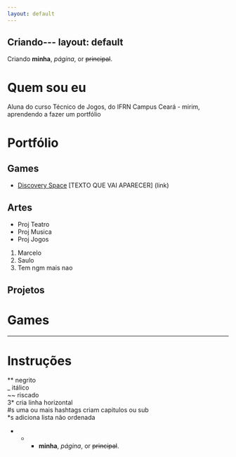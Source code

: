 ```yaml
---
layout: default
---
```


Criando---
layout: default
---

Criando **minha**, _página_, or ~~principal~~.

# Quem sou eu

Aluna do curso Técnico de Jogos, do IFRN Campus Ceará - mirim, aprendendo a fazer um portfólio 

# Portfólio

## Games

* [Discovery Space](https://AlessandraTS.github.io/DiscoverySpace/)
[TEXTO QUE VAI APARECER] (link)

## Artes
* Proj Teatro
* Proj Musica
* Proj Jogos

1. Marcelo
2. Saulo
3. Tem ngm mais nao

## Projetos

# Games

* * *
# Instruções

** negrito  
_ itálico  
~~ riscado  
3* cria linha horizontal  
#s uma ou mais hashtags criam capitulos ou sub   
*s adiciona lista não ordenada  
* * * **minha**, _página_, or ~~principal~~.
